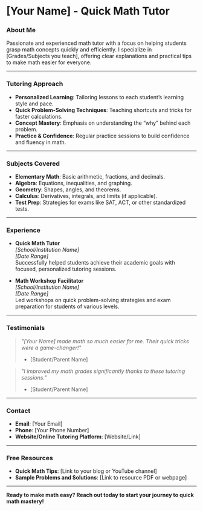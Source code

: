 # **[Your Name] - Quick Math Tutor**

### **About Me**
Passionate and experienced math tutor with a focus on helping students grasp math concepts quickly and efficiently. I specialize in [Grades/Subjects you teach], offering clear explanations and practical tips to make math easier for everyone.

---

### **Tutoring Approach**
- **Personalized Learning**: Tailoring lessons to each student’s learning style and pace.
- **Quick Problem-Solving Techniques**: Teaching shortcuts and tricks for faster calculations.
- **Concept Mastery**: Emphasis on understanding the “why” behind each problem.
- **Practice & Confidence**: Regular practice sessions to build confidence and fluency in math.

---

### **Subjects Covered**
- **Elementary Math**: Basic arithmetic, fractions, and decimals.
- **Algebra**: Equations, inequalities, and graphing.
- **Geometry**: Shapes, angles, and theorems.
- **Calculus**: Derivatives, integrals, and limits (if applicable).
- **Test Prep**: Strategies for exams like SAT, ACT, or other standardized tests.

---

### **Experience**
- **Quick Math Tutor**  
  *[School/Institution Name]*  
  *[Date Range]*  
  Successfully helped students achieve their academic goals with focused, personalized tutoring sessions.

- **Math Workshop Facilitator**  
  *[School/Institution Name]*  
  *[Date Range]*  
  Led workshops on quick problem-solving strategies and exam preparation for students of various levels.

---

### **Testimonials**
> *"[Your Name] made math so much easier for me. Their quick tricks were a game-changer!"*  
> - [Student/Parent Name]

> *"I improved my math grades significantly thanks to these tutoring sessions."*  
> - [Student/Parent Name]

---

### **Contact**
- **Email**: [Your Email]
- **Phone**: [Your Phone Number]
- **Website/Online Tutoring Platform**: [Website/Link]

---

### **Free Resources**
- **Quick Math Tips**: [Link to your blog or YouTube channel]
- **Sample Problems and Solutions**: [Link to resource PDF or webpage]

---

**Ready to make math easy? Reach out today to start your journey to quick math mastery!**
